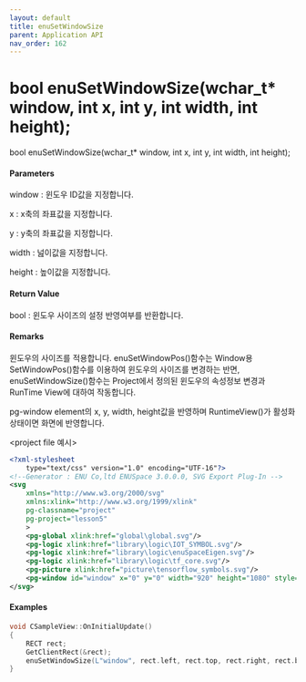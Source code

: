```yaml
---
layout: default
title: enuSetWindowSize
parent: Application API
nav_order: 162
---
```

# bool enuSetWindowSize\(wchar\_t\* window, int x, int y, int width, int height\);

bool enuSetWindowSize\(wchar\_t\* window, int x, int y, int width, int height\);

#### Parameters

window : 윈도우 ID값을 지정합니다.

x : x축의 좌표값을 지정합니다.

y : y축의 좌표값을 지정합니다.

width : 넖이값을 지정합니다.

height : 높이값을 지정합니다.

#### Return Value

bool : 윈도우 사이즈의 설정 반영여부를 반환합니다.

#### Remarks

윈도우의 사이즈를 적용합니다. enuSetWindowPos\(\)함수는 Window용 SetWindowPos\(\)함수를 이용하여 윈도우의 사이즈를 변경하는 반면, enuSetWindowSize\(\)함수는 Project에서 정의된 윈도우의 속성정보 변경과 RunTime View에 대하여 작동합니다.



pg-window element의 x, y, width, height값을 반영하며 RuntimeView\(\)가 활성화 상태이면 화면에  반영합니다.

&lt;project file 예시&gt;

```svg
<?xml-stylesheet 
	type="text/css" version="1.0" encoding="UTF-16"?>
<!--Generator : ENU Co,ltd ENUSpace 3.0.0.0, SVG Export Plug-In -->
<svg 
	xmlns="http://www.w3.org/2000/svg"
	xmlns:xlink="http://www.w3.org/1999/xlink"
	pg-classname="project"
	pg-project="lesson5"
	> 
	<pg-global xlink:href="global\global.svg"/>
	<pg-logic xlink:href="library\logic\IOT_SYMBOL.svg"/>
	<pg-logic xlink:href="library\logic\enuSpaceEigen.svg"/>
	<pg-logic xlink:href="library\logic\tf_core.svg"/>
	<pg-picture xlink:href="picture\tensorflow_symbols.svg"/>
	<pg-window id="window" x="0" y="0" width="920" height="1080" style="2d view" border="Dialog Frame" xlink:href="picture\tensorflow_symbols.svg"/>
</svg> 
```

#### Examples

```cpp
void CSampleView::OnInitialUpdate() 
{ 
    RECT rect;
    GetClientRect(&rect);
    enuSetWindowSize(L"window", rect.left, rect.top, rect.right, rect.bottom);
}
```



